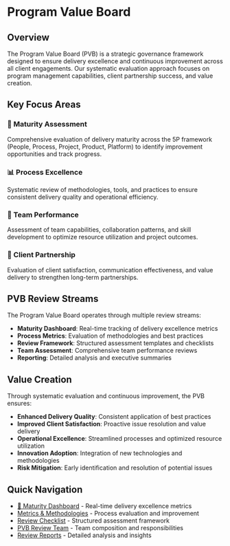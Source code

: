 # Program Value Board

## Overview

The Program Value Board (PVB) is a strategic governance framework designed to ensure delivery excellence and continuous improvement across all client engagements. Our systematic evaluation approach focuses on program management capabilities, client partnership success, and value creation.

## Key Focus Areas

### 🎯 Maturity Assessment
Comprehensive evaluation of delivery maturity across the 5P framework (People, Process, Project, Product, Platform) to identify improvement opportunities and track progress.

### 📊 Process Excellence
Systematic review of methodologies, tools, and practices to ensure consistent delivery quality and operational efficiency.

### 👥 Team Performance
Assessment of team capabilities, collaboration patterns, and skill development to optimize resource utilization and project outcomes.

### 💼 Client Partnership
Evaluation of client satisfaction, communication effectiveness, and value delivery to strengthen long-term partnerships.

## PVB Review Streams

The Program Value Board operates through multiple review streams:

- **Maturity Dashboard**: Real-time tracking of delivery excellence metrics
- **Process Metrics**: Evaluation of methodologies and best practices
- **Review Framework**: Structured assessment templates and checklists
- **Team Assessment**: Comprehensive team performance reviews
- **Reporting**: Detailed analysis and executive summaries

## Value Creation

Through systematic evaluation and continuous improvement, the PVB ensures:

- **Enhanced Delivery Quality**: Consistent application of best practices
- **Improved Client Satisfaction**: Proactive issue resolution and value delivery
- **Operational Excellence**: Streamlined processes and optimized resource utilization
- **Innovation Adoption**: Integration of new technologies and methodologies
- **Risk Mitigation**: Early identification and resolution of potential issues

## Quick Navigation

- [🎯 Maturity Dashboard](maturity-dashboard.md) - Real-time delivery excellence metrics
- [Metrics & Methodologies](process-metrics.md) - Process evaluation and improvement
- [Review Checklist](review-template.md) - Structured assessment framework
- [PVB Review Team](pvb-review-team.md) - Team composition and responsibilities
- [Review Reports](review-reports.md) - Detailed analysis and insights
